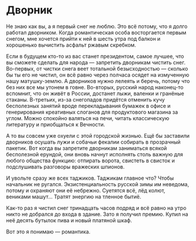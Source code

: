 
# Дворник

Не знаю как вы, а я первый снег не люблю. Это всё потому, что я долго работал дворником. Когда романтическая особа восторгается первым снегом, мне хочется прийти к ней в шесть утра под балкон и хорошенько вычистить асфальт ржавым скребком.

Если в будущем кто-то из вас станет президентом, самое лучшее, что вы сможете сделать для народа — запретить дворникам чистить снег. Во-первых, от чистки снега веет тотальной безысходностью — сколько бы ты его не чистил, он всё равно через полчаса осядет на измученную нашу матушку-землю. А дворников нужно лелеять и беречь, потому что без них все мы утонем в говне. Во-вторых, русский народ наконец-то вспомнит, что он живёт в России, достанет лыжи, валенки и гранёные стаканы. В-третьих, из-за снегопадов придётся отменить кучу бесполезных занятий вроде перекладывания бумажек в офисе и генерирования креативных слоганов для продуктового магазина за углом. Можно спокойно валяться на печи, читать классическую литературу и приобщаться к Вечности.

А то вы совсем уже охуели с этой городской жизнью. Ещё бы заставили дворников осушать лужи и собачьи фекалии собирать в прозрачный пакетик. Вот когда вы запретите дворникам заниматься всякой бесполезной ерундой, они вновь начнут исполнять столь важную для любого общества функцию: отпирать ворота, свистеть в свисток и подслушивать разговоры вражеских шпионов.

И увольте сразу же всех таджиков. Таджикам главное что? Чтобы начальник не ругался. Экзистенциальность русской зимы им неведома, потому и охраняют они её небрежно. Суетятся всё, лёд колют, вениками машут… Тратят энергию на тленное бытиё.

Как-то раз я чистил снег тринадцать часов подряд и всё равно на утро никто не добрался до входа в здание. Зато я получил премию. Купил на неё десять бутылок пива и новый платяной шкаф. 

Вот это я понимаю — романтика.
